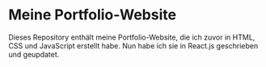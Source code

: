 # Meine Portfolio-Website

Dieses Repository enthält meine Portfolio-Website, die ich zuvor in HTML, CSS und JavaScript erstellt habe. Nun habe ich sie in React.js geschrieben und geupdatet.

